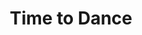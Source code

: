 ---
title: Time to Dance
slug: time-to-dance
artist: The Shoes
youtube: pt9wnawn7xQ
position: 65
---